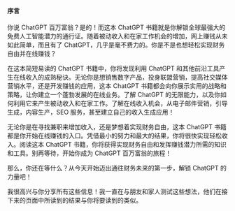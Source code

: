 #### 序言

你说 ChatGPT 百万富翁？是的！而这本 ChatGPT 书籍就是你解锁全球最强大的免费人工智能潜力的通行证。随着被动收入和在家工作机会的增加，网上赚钱从未如此简单，而且有了 ChatGPT，几乎是毫不费力的。你是不是也想轻松实现财务自由并在线赚钱？

在这本简短易读的 ChatGPT 书籍中，你将发现利用 ChatGPT 和其他前沿工具产生在线收入的成熟秘诀。无论你是想销售数字产品，投身联盟营销，提高社交媒体营销水平，还是开发赚钱的应用，这本 ChatGPT 书籍都会向你展示实用的战略和策略，让你建立一个蓬勃发展的在线业务。了解 ChatGPT 的无限能力，以及你如何利用它来产生被动收入和在家工作。了解在线收入机会，从电子邮件营销，引导生成，内容生产，SEO 服务，甚至建立自己的收入生成应用！

无论你是在寻找兼职来增加收入，还是梦想着实现财务自由，这本 ChatGPT 书籍都是你开始在线赚钱的入口。凭借最小的努力和最大的结果，你将很快实现轻松收入。阅读这本 ChatGPT 书籍，你将获得实现财务自由和发挥赚钱潜力所需的知识和工具。别再等待，开始你成为 ChatGPT 百万富翁的旅程！

那么，你还在等什么？从今天开始迈出通往财务未来的第一步，解锁 ChatGPT 的力量吧！

我很高兴与你分享所有这些信息！我一直在与朋友和家人测试这些想法，他们在接下来的页面中所读到的结果与你将要读到的类似。
